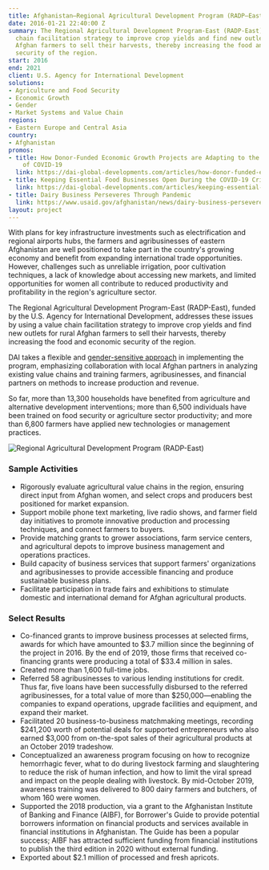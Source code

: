 ```yaml
---
title: Afghanistan—Regional Agricultural Development Program (RADP–East)
date: 2016-01-21 22:40:00 Z
summary: The Regional Agricultural Development Program-East (RADP-East) uses a value
  chain facilitation strategy to improve crop yields and find new outlets for rural
  Afghan farmers to sell their harvests, thereby increasing the food and economic
  security of the region.
start: 2016
end: 2021
client: U.S. Agency for International Development
solutions:
- Agriculture and Food Security
- Economic Growth
- Gender
- Market Systems and Value Chain
regions:
- Eastern Europe and Central Asia
country:
- Afghanistan
promos:
- title: How Donor-Funded Economic Growth Projects are Adapting to the Challenges
    of COVID-19
  link: https://dai-global-developments.com/articles/how-donor-funded-economic-growth-projects-are-adapting-to-the-challenges-of-covid-19
- title: Keeping Essential Food Businesses Open During the COVID-19 Crisis in Afghanistan
  link: https://dai-global-developments.com/articles/keeping-essential-food-businesses-open-during-the-covid-19-crisis-in-afghanistan
- title: Dairy Business Perseveres Through Pandemic
  link: https://www.usaid.gov/afghanistan/news/dairy-business-perseveres-through-pandemic
layout: project
---
```


With plans for key infrastructure investments such as electrification and regional airports hubs, the farmers and agribusinesses of eastern Afghanistan are well positioned to take part in the country's growing economy and benefit from expanding international trade opportunities. However, challenges such as unreliable irrigation, poor cultivation techniques, a lack of knowledge about accessing new markets, and limited opportunities for women all contribute to reduced productivity and profitability in the region's agriculture sector.

The Regional Agricultural Development Program-East (RADP-East), funded by the U.S. Agency for International Development, addresses these issues by using a value chain facilitation strategy to improve crop yields and find new outlets for rural Afghan farmers to sell their harvests, thereby increasing the food and economic security of the region.

DAI takes a flexible and [gender-sensitive approach](https://www.facebook.com/USAIDAfghanistan/photos/a.116712911689783/3202176806476696/?type=3&theater) in implementing the program, emphasizing collaboration with local Afghan partners in analyzing existing value chains and training farmers, agribusinesses, and financial partners on methods to increase production and revenue.

So far, more than 13,300 households have benefited from agriculture and alternative development interventions; more than 6,500 individuals have been trained on food security or agriculture sector productivity; and more than 6,800 farmers have applied new technologies or management practices.

![Regional Agricultural Development Program (RADP-East)](https://assetify-dai.com/projects/RADP-East.jpg)

### Sample Activities

* Rigorously evaluate agricultural value chains in the region, ensuring direct input from Afghan women, and select crops and producers best positioned for market expansion.
* Support mobile phone text marketing, live radio shows, and farmer field day initiatives to promote innovative production and processing techniques, and connect farmers to buyers.
* Provide matching grants to grower associations, farm service centers, and agricultural depots to improve business management and operations practices.
* Build capacity of business services that support farmers' organizations and agribusinesses to provide accessible financing and produce sustainable business plans.
* Facilitate participation in trade fairs and exhibitions to stimulate domestic and international demand for Afghan agricultural products.

### Select Results

* Co-financed grants to improve business processes at selected firms, awards for which have amounted to $3.7 million since the beginning of the project in 2016. By the end of 2019, those firms that received co-financing grants were producing a total of $33.4 million in sales. 
* Created more than 1,600 full-time jobs.
* Referred 58 agribusinesses to various lending institutions for credit. Thus far, five loans have been successfully disbursed to the referred agribusinesses, for a total value of more than $250,000—enabling the companies to expand operations, upgrade facilities and equipment, and expand their market.
* Facilitated 20 business-to-business matchmaking meetings, recording $241,200 worth of potential deals for supported entrepreneurs who also earned $3,000 from on-the-spot sales of their agricultural products at an October 2019 tradeshow. 
* Conceptualized an awareness program focusing on how to recognize hemorrhagic fever, what to do during livestock farming and slaughtering to reduce the risk of human infection, and how to limit the viral spread and impact on the people dealing with livestock. By mid-October 2019, awareness training was delivered to 800 dairy farmers and butchers, of whom 160 were women. 
* Supported the 2018 production, via a grant to the Afghanistan Institute of Banking and Finance (AIBF), for Borrower's Guide to provide potential borrowers information on financial products and services available in financial institutions in Afghanistan. The Guide has been a popular success; AIBF has attracted sufficient funding from financial institutions to publish the third edition in 2020 without external funding.
* Exported about $2.1 million of processed and fresh apricots.